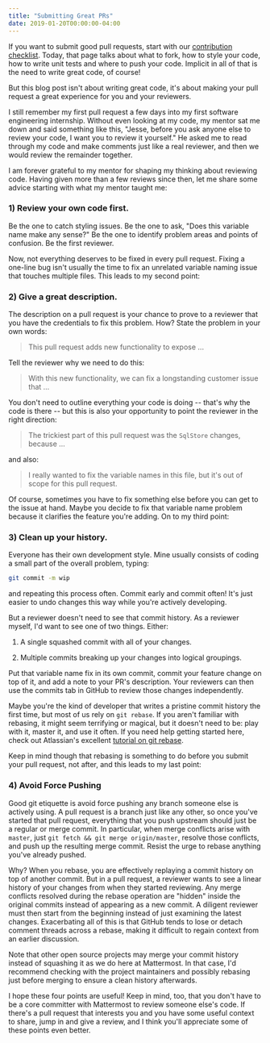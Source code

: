 ```yaml
---
title: "Submitting Great PRs"
date: 2019-01-20T00:00:00-04:00
---
```


If you want to submit good pull requests, start with our [contribution checklist](https://developers.mattermost.com/contribute/getting-started/contribution-checklist/). Today, that page talks about what to fork, how to style your code, how to write unit tests and where to push your code. Implicit in all of that is the need to write great code, of course!

But this blog post isn't about writing great code, it's about making your pull request a great experience for you and your reviewers.

I still remember my first pull request a few days into my first software engineering internship. Without even looking at my code, my mentor sat me down and said something like this, "Jesse, before you ask anyone else to review your code, I want you to review it yourself." He asked me to read through my code and make comments just like a real reviewer, and then we would review the remainder together.

I am forever grateful to my mentor for shaping my thinking about reviewing code. Having given more than a few reviews since then, let me share some advice starting with what my mentor taught me:

### 1) Review your own code first.

Be the one to catch styling issues. Be the one to ask, "Does this variable name make any sense?" Be the one to identify problem areas and points of confusion. Be the first reviewer.

Now, not everything deserves to be fixed in every pull request. Fixing a one-line bug isn't usually the time to fix an unrelated variable naming issue that touches multiple files. This leads to my second point:

### 2) Give a great description.

The description on a pull request is your chance to prove to a reviewer that you have the credentials to fix this problem. How? State the problem in your own words:

> This pull request adds new functionality to expose ...

Tell the reviewer why we need to do this:

> With this new functionality, we can fix a longstanding customer issue that ...

You don't need to outline everything your code is doing -- that's why the code is there -- but this is also your opportunity to point the reviewer in the right direction:

> The trickiest part of this pull request was the `SqlStore` changes, because ...

and also:

> I really wanted to fix the variable names in this file, but it's out of scope for this pull request.

Of course, sometimes you have to fix something else before you can get to the issue at hand. Maybe you decide to fix that variable name problem because it clarifies the feature you're adding. On to my third point:

### 3) Clean up your history.

Everyone has their own development style. Mine usually consists of coding a small part of the overall problem, typing:

```sh
git commit -m wip
```

and repeating this process often. Commit early and commit often! It's just easier to undo changes this way while you're actively developing.

But a reviewer doesn't need to see that commit history. As a reviewer myself, I'd want to see one of two things. Either:

1. A single squashed commit with all of your changes.

2. Multiple commits breaking up your changes into logical groupings.

Put that variable name fix in its own commit, commit your feature change on top of it, and add a note to your PR's description. Your reviewers can then use the commits tab in GitHub to review those changes independently.

Maybe you're the kind of developer that writes a pristine commit history the first time, but most of us rely on `git rebase`. If you aren't familiar with rebasing, it might seem terrifying or magical, but it doesn't need to be: play with it, master it, and use it often. If you need help getting started here, check out Atlassian's excellent [tutorial on git rebase](https://www.atlassian.com/git/tutorials/rewriting-history/git-rebase).

Keep in mind though that rebasing is something to do before you submit your pull request, not after, and this leads to my last point:

### 4) Avoid Force Pushing

Good git etiquette is avoid force pushing any branch someone else is actively using. A pull request is a branch just like any other, so once you've started that pull request, everything that you push upstream should just be a regular or merge commit. In particular, when merge conflicts arise with `master`, just `git fetch && git merge origin/master`, resolve those conflicts, and push up the resulting merge commit. Resist the urge to rebase anything you've already pushed.

Why? When you rebase, you are effectively replaying a commit history on top of another commit. But in a pull request, a reviewer wants to see a linear history of your changes from when they started reviewing. Any merge conflicts resolved during the rebase operation are "hidden" inside the original commits instead of appearing as a new commit. A diligent reviewer must then start from the beginning instead of just examining the latest changes. Exacerbating all of this is that GitHub tends to lose or detach comment threads across a rebase, making it difficult to regain context from an earlier discussion.

Note that other open source projects may merge your commit history instead of squashing it as we do here at Mattermost. In that case, I'd recommend checking with the project maintainers and possibly rebasing just before merging to ensure a clean history afterwards.

I hope these four points are useful! Keep in mind, too, that you don't have to be a core committer with Mattermost to review someone else's code. If there's a pull request that interests you and you have some useful context to share, jump in and give a review, and I think you'll appreciate some of these points even better.
